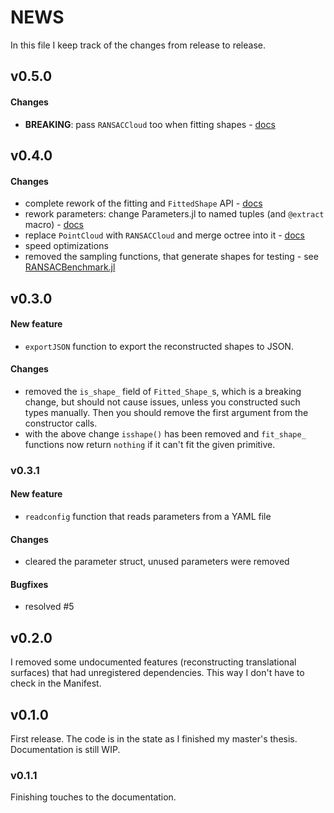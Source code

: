 # NEWS

In this file I keep track of the changes from release to release.

## v0.5.0

#### Changes

- **BREAKING**: pass `RANSACCloud` too when fitting shapes - [docs](https://csertegt3.github.io/RANSAC.jl/stable/newprimitive/)

## v0.4.0

#### Changes

- complete rework of the fitting and `FittedShape` API - [docs](https://csertegt3.github.io/RANSAC.jl/stable/newprimitive/)
- rework parameters: change Parameters.jl to named tuples (and `@extract` macro) - [docs](https://csertegt3.github.io/RANSAC.jl/stable/api/#Parameters-1)
- replace `PointCloud` with `RANSACCloud` and merge octree into it - [docs](https://csertegt3.github.io/RANSAC.jl/stable/api/#Representing-a-point-cloud-1)
- speed optimizations
- removed the sampling functions, that generate shapes for testing - see [RANSACBenchmark.jl](https://github.com/cserteGT3/RANSACBenchmark.jl)

## v0.3.0

#### New feature

- `exportJSON` function to export the reconstructed shapes to JSON.

#### Changes

- removed the `is_shape_` field of `Fitted_Shape_`s, which is a breaking change, but should not cause issues, unless you constructed such types manually. Then you should remove the first argument from the constructor calls.
- with the above change `isshape()` has been removed and `fit_shape_` functions now return `nothing` if it can't fit the given primitive.

### v0.3.1

#### New feature

- `readconfig` function that reads parameters from a YAML file

#### Changes

- cleared the parameter struct, unused parameters were removed

#### Bugfixes

- resolved #5

## v0.2.0

I removed some undocumented features (reconstructing translational surfaces) that had unregistered dependencies.
This way I don't have to check in the Manifest.

## v0.1.0

First release. The code is in the state as I finished my master's thesis.
Documentation is still WIP.

### v0.1.1

Finishing touches to the documentation.
